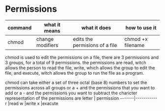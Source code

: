 Permissions
===========
command|what it means| what it does|how to use it
-------|-------------|-------------|-------------
chmod  | change modifiers| edits the permisions of a file| chmod +x filename

chmod is used to edit the permissions on a file, there are 3 permissions and 3
groups, for a total of 9 permissions. the permissions are read, witch allows the
person to read the file, write, which allows the group to edit the file, and
execute, witch allows the group to run the file as a program.

chmod can take either a set of three octal (base 8) numbers to set the
permissions across all groups or a + and the permissions that you want to add or
a - and the permissions you want to subtract the charicter representation of the
permissions are
letter | permission
-------|-----------
r      |read
w      |write
x      |exacute
